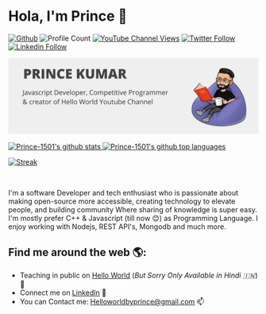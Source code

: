 # Hola, I'm Prince 👋

[![Github](https://img.shields.io/github/followers/Prince-1501?label=Follow&style=social)](https://github.com/Prince-1501)
![Profile Count](https://komarev.com/ghpvc/?username=Prince-1501) 
[![YouTube Channel Views](https://img.shields.io/youtube/channel/views/UCbW63uLlDnsL7l992Z9nF_Q?style=social)](https://www.youtube.com/channel/UCbW63uLlDnsL7l992Z9nF_Q)
[![Twitter Follow](https://img.shields.io/twitter/follow/prince_king_?style=social)](https://twitter.com/prince_king_) 
[![Linkedin Follow](https://img.shields.io/badge/LinkedIn-16.7k-blue?style=social&logo=linkedin)](https://www.linkedin.com/in/iamprince/)



![github](https://github.com/Prince-1501/Prince-1501/blob/master/princekumar.jpg)



<a href="https://github.com/Prince-1501">
  <img height="180em" src="https://github-readme-stats.vercel.app/api?username=Prince-1501&show_icons=true&theme=merko&count_private=true" alt="Prince-1501's github stats" />
  <img height="180em" src="https://github-readme-stats.vercel.app/api/top-langs/?username=Prince-1501&theme=merko&layout=compact" alt="Prince-1501's github top languages" />
  
  <div align="left">

![Streak](https://github-readme-streak-stats.herokuapp.com/?user=Prince-1501&hide_border=true&theme=dracula)
    
</div>
</a>


<br/>



I'm a software Developer and tech enthusiast who is passionate about making open-source more accessible, creating technology to elevate people, 
and building community Where sharing of knowledge is super easy. I'm mostly prefer C++ & Javascript (till now 😊) as Programming Language. 
I enjoy working with Nodejs, REST API's, Mongodb and much more.

## Find me around the web 🌎:
- Teaching in public on <a href="https://www.youtube.com/channel/UCbW63uLlDnsL7l992Z9nF_Q">Hello World</a> (<i>But Sorry Only Available in Hindi 🇮🇳</i>)🔔
- Connect me on <a href="https://www.linkedin.com/in/iamprince/">LinkedIn</a> 💼
- You can Contact me: Helloworldbyprince@gmail.com 📫
